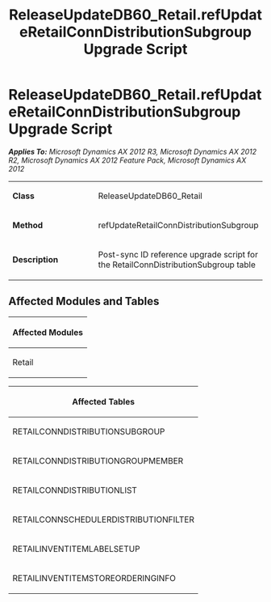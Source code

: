 ﻿---
title: ReleaseUpdateDB60_Retail.refUpdateRetailConnDistributionSubgroup Upgrade Script
TOCTitle: ReleaseUpdateDB60_Retail.refUpdateRetailConnDistributionSubgroup Upgrade Script
ms:assetid: 1f422d43-a7dc-1f93-6748-c78779496b62
ms:mtpsurl: https://msdn.microsoft.com/en-us/library/JJ684864(v=AX.60)
ms:contentKeyID: 49707076
ms.date: 05/18/2015
mtps_version: v=AX.60
---

# ReleaseUpdateDB60\_Retail.refUpdateRetailConnDistributionSubgroup Upgrade Script 


_**Applies To:** Microsoft Dynamics AX 2012 R3, Microsoft Dynamics AX 2012 R2, Microsoft Dynamics AX 2012 Feature Pack, Microsoft Dynamics AX 2012_

<table>
<colgroup>
<col style="width: 50%" />
<col style="width: 50%" />
</colgroup>
<tbody>
<tr class="odd">
<td><p><strong>Class</strong></p></td>
<td><p>ReleaseUpdateDB60_Retail</p></td>
</tr>
<tr class="even">
<td><p><strong>Method</strong></p></td>
<td><p>refUpdateRetailConnDistributionSubgroup</p></td>
</tr>
<tr class="odd">
<td><p><strong>Description</strong></p></td>
<td><p>Post-sync ID reference upgrade script for the RetailConnDistributionSubgroup table</p></td>
</tr>
</tbody>
</table>


## Affected Modules and Tables

<table>
<colgroup>
<col style="width: 100%" />
</colgroup>
<thead>
<tr class="header">
<th><p>Affected Modules</p></th>
</tr>
</thead>
<tbody>
<tr class="odd">
<td><p>Retail</p></td>
</tr>
</tbody>
</table>


<table>
<colgroup>
<col style="width: 100%" />
</colgroup>
<thead>
<tr class="header">
<th><p>Affected Tables</p></th>
</tr>
</thead>
<tbody>
<tr class="odd">
<td><p>RETAILCONNDISTRIBUTIONSUBGROUP</p></td>
</tr>
<tr class="even">
<td><p>RETAILCONNDISTRIBUTIONGROUPMEMBER</p></td>
</tr>
<tr class="odd">
<td><p>RETAILCONNDISTRIBUTIONLIST</p></td>
</tr>
<tr class="even">
<td><p>RETAILCONNSCHEDULERDISTRIBUTIONFILTER</p></td>
</tr>
<tr class="odd">
<td><p>RETAILINVENTITEMLABELSETUP</p></td>
</tr>
<tr class="even">
<td><p>RETAILINVENTITEMSTOREORDERINGINFO</p></td>
</tr>
</tbody>
</table>

  


